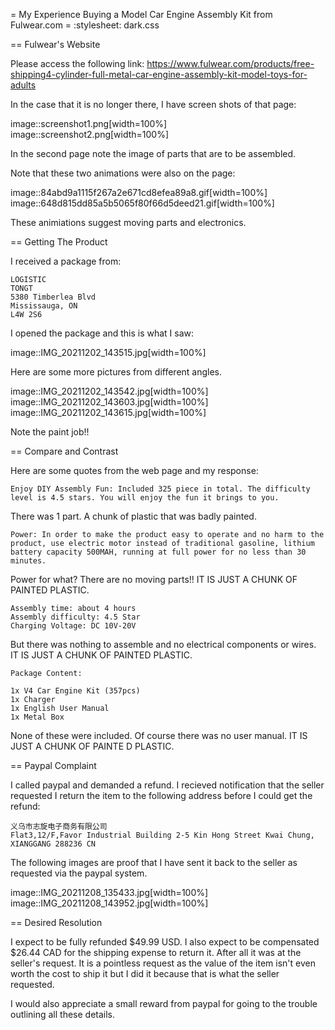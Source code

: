= My Experience Buying a Model Car Engine Assembly Kit from Fulwear.com =
:stylesheet: dark.css

== Fulwear's Website

Please access the following link: https://www.fulwear.com/products/free-shipping4-cylinder-full-metal-car-engine-assembly-kit-model-toys-for-adults

In the case that it is no longer there, I have screen shots of that page: 

image::screenshot1.png[width=100%]
image::screenshot2.png[width=100%]

In the second page note the image of parts that are to be assembled. 

Note that these two animations were also on the page:

image::84abd9a1115f267a2e671cd8efea89a8.gif[width=100%]
image::648d815dd85a5b5065f80f66d5deed21.gif[width=100%]

These animiations suggest moving parts and electronics. 

== Getting The Product

I received a package from:

```
LOGISTIC
TONGT
5380 Timberlea Blvd
Mississauga, ON
L4W 2S6
```

I opened the package and this is what I saw: 

image::IMG_20211202_143515.jpg[width=100%]

Here are some more pictures from different angles.

image::IMG_20211202_143542.jpg[width=100%]
image::IMG_20211202_143603.jpg[width=100%]
image::IMG_20211202_143615.jpg[width=100%]

Note the paint job!!

== Compare and Contrast

Here are some quotes from the web page and my response:

```
Enjoy DIY Assembly Fun: Included 325 piece in total. The difficulty level is 4.5 stars. You will enjoy the fun it brings to you.
```
There was 1 part. A chunk of plastic that was badly painted. 

```
Power: In order to make the product easy to operate and no harm to the product, use electric motor instead of traditional gasoline, lithium battery capacity 500MAH, running at full power for no less than 30 minutes.
```
Power for what? There are no moving parts!! IT IS JUST A CHUNK OF PAINTED PLASTIC.

```
Assembly time: about 4 hours
Assembly difficulty: 4.5 Star
Charging Voltage: DC 10V-20V
```

But there was nothing to assemble and no electrical components or wires. IT IS JUST A CHUNK OF PAINTED PLASTIC. 

```
Package Content: 

1x V4 Car Engine Kit (357pcs)
1x Charger
1x English User Manual
1x Metal Box
```

None of these were included. Of course there was no user manual.  IT IS JUST A CHUNK OF PAINTE
D PLASTIC.

== Paypal Complaint

I called paypal and demanded a refund. I recieved notification that the seller requested I return the item to the following address before I could get the refund:

```
义乌市志旋电子商务有限公司
Flat3,12/F,Favor Industrial Building 2-5 Kin Hong Street Kwai Chung, XIANGGANG 288236 CN
```

The following images are proof that I have sent it back to the seller as requested via the paypal system.

image::IMG_20211208_135433.jpg[width=100%]
image::IMG_20211208_143952.jpg[width=100%]

== Desired Resolution

I expect to be fully refunded $49.99 USD. I also expect to be compensated $26.44 CAD for the shipping expense to return it. After all it was at the seller's request. It is a pointless request as the value of the item isn't even worth the cost to ship it but I did it because that is what the seller requested.

I would also appreciate a small reward from paypal for going to the trouble outlining all these details.



